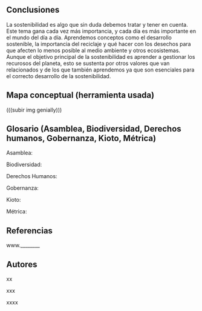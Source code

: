 ## Conclusiones

La sostenibilidad es algo que sin duda debemos tratar y tener en cuenta. Este tema gana cada vez más importancia, y cada día es más importante en el mundo del día a día.
Aprendemos conceptos como el desarrollo sostenible, la importancia del reciclaje y qué hacer con los desechos para que afecten lo menos posible al medio ambiente y otros ecosistemas.
Aunque el objetivo principal de la sostenibilidad es aprender a gestionar los recurosos del planeta, esto se sustenta por otros valores que van relacionados y de los que también aprendemos ya que son esenciales para el correcto desarrollo de la sostenibilidad. 



## Mapa conceptual (herramienta usada)

(((subir img genially)))


## Glosario (Asamblea, Biodiversidad, Derechos humanos, Gobernanza, Kioto, Métrica)


Asamblea:

Biodiversidad:

Derechos Humanos:

Gobernanza:

Kioto:

Métrica:


## Referencias


www.________


## Autores
xx

xxx

xxxx



